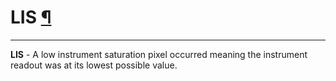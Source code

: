 <div id="main">

<div id="content">

<div class="contextual">

</div>

<div class="wiki wiki-page">

<span id="LIS"></span>

# LIS [¶](#LIS-)

-----

**LIS** - A low instrument saturation pixel occurred meaning the
instrument readout was at its lowest possible value.

</div>

<div style="clear:both;">

</div>

</div>

</div>
